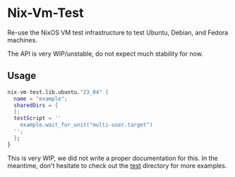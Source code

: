 # Nix-Vm-Test

Re-use the NixOS VM test infrastructure to test Ubuntu, Debian, and Fedora machines.

The API is very WIP/unstable, do not expect much stability for now.

## Usage

```nix
nix-vm-test.lib.ubuntu."23_04" {
  name = "example";
  sharedDirs = {
  };
  testScript = ''
    example.wait_for_unit("multi-user.target")
  '';
  };
}
```

This is very WIP, we did not write a proper documentation for this. In the meantime, don't hesitate to check out the [test](tests) directory for more examples.
